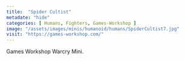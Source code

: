 ```yaml
---
title:  "Spider Cultist"
metadate: "hide"
categories: [ Humans, Fighters, Games-Workshop ]
image: "/assets/images/minis/humanoid/humans/SpiderCultist7.jpg"
visit: "https://games-workshop.com/"
---
```

Games Workshop Warcry Mini.